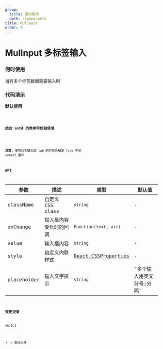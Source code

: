 ```yaml
---
group:
  title: 通用组件
  path: /components
title: MulInput
order: 4
---
```


# MulInput 多标签输入

### 何时使用

当有多个标签数据需要输入时

### 代码演示

**默认使用**

<code src="../../demo/mul-input/1.jsx">

**结合 antd 的表单带校验使用**

<code src="../../demo/mul-input/2.jsx">

**注意:** 使用回车键添加 tab 的时候会触发 form 中的 submit 事件

### API

| 参数        | 描述                   | 类型                                                                                                                                                | 默认值                    |
| ----------- | ---------------------- | --------------------------------------------------------------------------------------------------------------------------------------------------- | ------------------------- |
| className   | 自定义 CSS class       | `string`                                                                                                                                            | -                         |
| onChange    | 输入框内容变化时的回调 | `Function(text, arr)`                                                                                                                               | -                         |
| value       | 输入框内容             | `string`                                                                                                                                            | -                         |
| style       | 自定义内联样式         | [React.CSSProperties](https://github.com/DefinitelyTyped/DefinitelyTyped/blob/e434515761b36830c3e58a970abf5186f005adac/types/react/index.d.ts#L794) | -                         |
| placeholder | 输入文字提示           | `string`                                                                                                                                            | "多个输入用英文分号;分隔" |

### 变更记录

v0.0.1

- 🔥 新增组件

